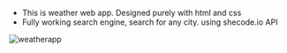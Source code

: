 - This is weather web app. Designed purely with html and css
- Fully working search engine, search for any city. using shecode.io API



![weatherapp](https://github.com/agatha-chituwa/weather-forecast/assets/61706565/d8732f0c-8a01-4c7a-a5e5-f872015a0e08)
